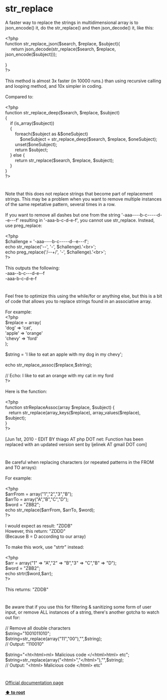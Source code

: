 # str_replace




<div class="phpcode"><span class="html">
A faster way to replace the strings in multidimensional array is to json_encode() it, do the str_replace() and then json_decode() it, like this:
<br>
<br><span class="default">&lt;?php
<br></span><span class="keyword">function </span><span class="default">str_replace_json</span><span class="keyword">(</span><span class="default">$search</span><span class="keyword">, </span><span class="default">$replace</span><span class="keyword">, </span><span class="default">$subject</span><span class="keyword">){
<br>&#xA0; &#xA0;&#xA0; return </span><span class="default">json_decode</span><span class="keyword">(</span><span class="default">str_replace</span><span class="keyword">(</span><span class="default">$search</span><span class="keyword">, </span><span class="default">$replace</span><span class="keyword">,&#xA0; </span><span class="default">json_encode</span><span class="keyword">(</span><span class="default">$subject</span><span class="keyword">)));
<br>
<br>}
<br></span><span class="default">?&gt;
<br></span>
<br>This method is almost 3x faster (in 10000 runs.) than using recursive calling and looping method, and 10x simpler in coding.
<br>
<br>Compared to:
<br>
<br><span class="default">&lt;?php
<br></span><span class="keyword">function </span><span class="default">str_replace_deep</span><span class="keyword">(</span><span class="default">$search</span><span class="keyword">, </span><span class="default">$replace</span><span class="keyword">, </span><span class="default">$subject</span><span class="keyword">)
<br>{
<br>&#xA0; &#xA0; if (</span><span class="default">is_array</span><span class="keyword">(</span><span class="default">$subject</span><span class="keyword">))
<br>&#xA0; &#xA0; {
<br>&#xA0; &#xA0; &#xA0; &#xA0; foreach(</span><span class="default">$subject </span><span class="keyword">as &amp;</span><span class="default">$oneSubject</span><span class="keyword">)
<br>&#xA0; &#xA0; &#xA0; &#xA0; &#xA0; &#xA0; </span><span class="default">$oneSubject </span><span class="keyword">= </span><span class="default">str_replace_deep</span><span class="keyword">(</span><span class="default">$search</span><span class="keyword">, </span><span class="default">$replace</span><span class="keyword">, </span><span class="default">$oneSubject</span><span class="keyword">);
<br>&#xA0; &#xA0; &#xA0; &#xA0; unset(</span><span class="default">$oneSubject</span><span class="keyword">);
<br>&#xA0; &#xA0; &#xA0; &#xA0; return </span><span class="default">$subject</span><span class="keyword">;
<br>&#xA0; &#xA0; } else {
<br>&#xA0; &#xA0; &#xA0; &#xA0; return </span><span class="default">str_replace</span><span class="keyword">(</span><span class="default">$search</span><span class="keyword">, </span><span class="default">$replace</span><span class="keyword">, </span><span class="default">$subject</span><span class="keyword">);
<br>&#xA0; &#xA0; }
<br>}
<br></span><span class="default">?&gt;</span>
</span>
</div>
  

#


<div class="phpcode"><span class="html">
Note that this does not replace strings that become part of replacement strings. This may be a problem when you want to remove multiple instances of the same repetative pattern, several times in a row.
<br>
<br>If you want to remove all dashes but one from the string &apos;-aaa----b-c-----d--e---f&apos; resulting in &apos;-aaa-b-c-d-e-f&apos;, you cannot use str_replace. Instead, use preg_replace:
<br>
<br><span class="default">&lt;?php
<br>$challenge </span><span class="keyword">= </span><span class="string">&apos;-aaa----b-c-----d--e---f&apos;</span><span class="keyword">;
<br>echo </span><span class="default">str_replace</span><span class="keyword">(</span><span class="string">&apos;--&apos;</span><span class="keyword">, </span><span class="string">&apos;-&apos;</span><span class="keyword">, </span><span class="default">$challenge</span><span class="keyword">).</span><span class="string">&apos;&lt;br&gt;&apos;</span><span class="keyword">;
<br>echo </span><span class="default">preg_replace</span><span class="keyword">(</span><span class="string">&apos;/--+/&apos;</span><span class="keyword">, </span><span class="string">&apos;-&apos;</span><span class="keyword">, </span><span class="default">$challenge</span><span class="keyword">).</span><span class="string">&apos;&lt;br&gt;&apos;</span><span class="keyword">;
<br></span><span class="default">?&gt;
<br></span>
<br>This outputs the following:
<br>-aaa--b-c---d-e--f
<br>-aaa-b-c-d-e-f</span>
</div>
  

#


<div class="phpcode"><span class="html">
Feel free to optimize this using the while/for or anything else, but this is a bit of code that allows you to replace strings found in an associative array.
<br>
<br>For example:
<br><span class="default">&lt;?php
<br>$replace </span><span class="keyword">= array(
<br></span><span class="string">&apos;dog&apos; </span><span class="keyword">=&gt; </span><span class="string">&apos;cat&apos;</span><span class="keyword">,
<br></span><span class="string">&apos;apple&apos; </span><span class="keyword">=&gt; </span><span class="string">&apos;orange&apos;
<br>&apos;chevy&apos; </span><span class="keyword">=&gt; </span><span class="string">&apos;ford&apos;
<br></span><span class="keyword">);
<br>
<br></span><span class="default">$string </span><span class="keyword">= </span><span class="string">&apos;I like to eat an apple with my dog in my chevy&apos;</span><span class="keyword">;
<br>
<br>echo </span><span class="default">str_replace_assoc</span><span class="keyword">(</span><span class="default">$replace</span><span class="keyword">,</span><span class="default">$string</span><span class="keyword">);
<br>
<br></span><span class="comment">// Echo: I like to eat an orange with my cat in my ford
<br></span><span class="default">?&gt;
<br></span>
<br>Here is the function:
<br>
<br><span class="default">&lt;?php
<br></span><span class="keyword">function </span><span class="default">strReplaceAssoc</span><span class="keyword">(array </span><span class="default">$replace</span><span class="keyword">, </span><span class="default">$subject</span><span class="keyword">) {
<br>&#xA0;&#xA0; return </span><span class="default">str_replace</span><span class="keyword">(</span><span class="default">array_keys</span><span class="keyword">(</span><span class="default">$replace</span><span class="keyword">), </span><span class="default">array_values</span><span class="keyword">(</span><span class="default">$replace</span><span class="keyword">), </span><span class="default">$subject</span><span class="keyword">);&#xA0; &#xA0; 
<br>}
<br></span><span class="default">?&gt;
<br></span>
<br>[Jun 1st, 2010 - EDIT BY thiago AT php DOT net: Function has been replaced with an updated version sent by ljelinek AT gmail DOT com]</span>
</div>
  

#


<div class="phpcode"><span class="html">
Be careful when replacing characters (or repeated patterns in the FROM and TO arrays):
<br>
<br>For example:
<br>
<br><span class="default">&lt;?php
<br>$arrFrom </span><span class="keyword">= array(</span><span class="string">&quot;1&quot;</span><span class="keyword">,</span><span class="string">&quot;2&quot;</span><span class="keyword">,</span><span class="string">&quot;3&quot;</span><span class="keyword">,</span><span class="string">&quot;B&quot;</span><span class="keyword">);
<br></span><span class="default">$arrTo </span><span class="keyword">= array(</span><span class="string">&quot;A&quot;</span><span class="keyword">,</span><span class="string">&quot;B&quot;</span><span class="keyword">,</span><span class="string">&quot;C&quot;</span><span class="keyword">,</span><span class="string">&quot;D&quot;</span><span class="keyword">);
<br></span><span class="default">$word </span><span class="keyword">= </span><span class="string">&quot;ZBB2&quot;</span><span class="keyword">;
<br>echo </span><span class="default">str_replace</span><span class="keyword">(</span><span class="default">$arrFrom</span><span class="keyword">, </span><span class="default">$arrTo</span><span class="keyword">, </span><span class="default">$word</span><span class="keyword">);
<br></span><span class="default">?&gt;
<br></span>
<br>I would expect as result: &quot;ZDDB&quot;
<br>However, this return: &quot;ZDDD&quot;
<br>(Because B = D according to our array)
<br>
<br>To make this work, use &quot;strtr&quot; instead:
<br>
<br><span class="default">&lt;?php
<br>$arr </span><span class="keyword">= array(</span><span class="string">&quot;1&quot; </span><span class="keyword">=&gt; </span><span class="string">&quot;A&quot;</span><span class="keyword">,</span><span class="string">&quot;2&quot; </span><span class="keyword">=&gt; </span><span class="string">&quot;B&quot;</span><span class="keyword">,</span><span class="string">&quot;3&quot; </span><span class="keyword">=&gt; </span><span class="string">&quot;C&quot;</span><span class="keyword">,</span><span class="string">&quot;B&quot; </span><span class="keyword">=&gt; </span><span class="string">&quot;D&quot;</span><span class="keyword">);
<br></span><span class="default">$word </span><span class="keyword">= </span><span class="string">&quot;ZBB2&quot;</span><span class="keyword">;
<br>echo </span><span class="default">strtr</span><span class="keyword">(</span><span class="default">$word</span><span class="keyword">,</span><span class="default">$arr</span><span class="keyword">);
<br></span><span class="default">?&gt;
<br></span>
<br>This returns: &quot;ZDDB&quot;</span>
</div>
  

#


<div class="phpcode"><span class="html">
Be aware that if you use this for filtering &amp; sanitizing some form of user input, or remove ALL instances of a string, there&apos;s another gotcha to watch out for:<br><br>// Remove all double characters<br>$string=&quot;1001011010&quot;;<br>$string=str_replace(array(&quot;11&quot;,&quot;00&quot;),&quot;&quot;,$string);<br>// Output: &quot;110010&quot;<br><br>$string=&quot;&lt;ht&lt;html&gt;ml&gt; Malicious code &lt;/&lt;html&gt;html&gt; etc&quot;;<br>$string=str_replace(array(&quot;&lt;html&gt;&quot;,&quot;&lt;/html&gt;&quot;),&quot;&quot;,$string);<br>// Output: &quot;&lt;html&gt; Malicious code &lt;/html&gt; etc&quot;</span>
</div>
  

#

[Official documentation page](https://www.php.net/manual/en/function.str-replace.php)

**[⬆ to root](/)**